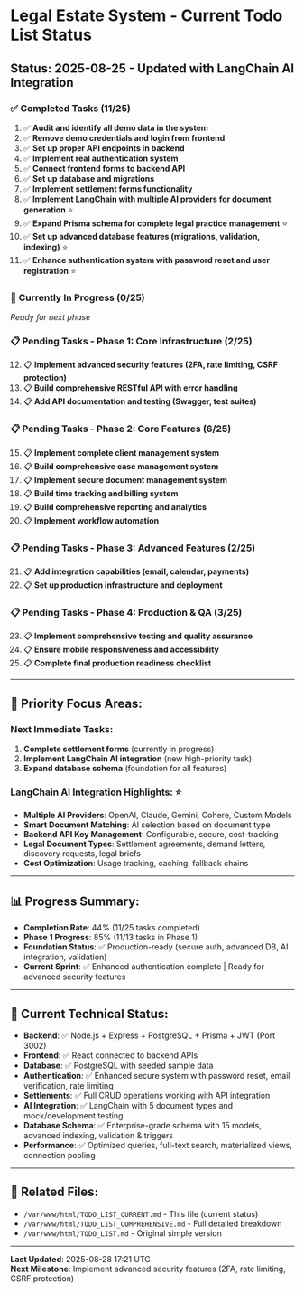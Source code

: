 # Legal Estate System - Current Todo List Status

## Status: 2025-08-25 - Updated with LangChain AI Integration

### ✅ **Completed Tasks** (11/25)
1. ✅ **Audit and identify all demo data in the system**
2. ✅ **Remove demo credentials and login from frontend** 
3. ✅ **Set up proper API endpoints in backend**
4. ✅ **Implement real authentication system**
5. ✅ **Connect frontend forms to backend API**
6. ✅ **Set up database and migrations**
7. ✅ **Implement settlement forms functionality**
8. ✅ **Implement LangChain with multiple AI providers for document generation** ⭐
9. ✅ **Expand Prisma schema for complete legal practice management** ⭐
10. ✅ **Set up advanced database features (migrations, validation, indexing)** ⭐
11. ✅ **Enhance authentication system with password reset and user registration** ⭐


### 🔄 **Currently In Progress** (0/25)
*Ready for next phase*

### 📋 **Pending Tasks - Phase 1: Core Infrastructure** (2/25)
12. 📋 **Implement advanced security features (2FA, rate limiting, CSRF protection)**
13. 📋 **Build comprehensive RESTful API with error handling**
14. 📋 **Add API documentation and testing (Swagger, test suites)**

### 📋 **Pending Tasks - Phase 2: Core Features** (6/25)
15. 📋 **Implement complete client management system**
16. 📋 **Build comprehensive case management system** 
17. 📋 **Implement secure document management system**
18. 📋 **Build time tracking and billing system**
19. 📋 **Build comprehensive reporting and analytics**
20. 📋 **Implement workflow automation**

### 📋 **Pending Tasks - Phase 3: Advanced Features** (2/25)
21. 📋 **Add integration capabilities (email, calendar, payments)**
22. 📋 **Set up production infrastructure and deployment**

### 📋 **Pending Tasks - Phase 4: Production & QA** (3/25)
23. 📋 **Implement comprehensive testing and quality assurance**
24. 📋 **Ensure mobile responsiveness and accessibility**
25. 📋 **Complete final production readiness checklist**

---

## 🎯 **Priority Focus Areas:**

### **Next Immediate Tasks:**
1. **Complete settlement forms** (currently in progress)
2. **Implement LangChain AI integration** (new high-priority task)
3. **Expand database schema** (foundation for all features)

### **LangChain AI Integration Highlights:** ⭐
- **Multiple AI Providers**: OpenAI, Claude, Gemini, Cohere, Custom Models
- **Smart Document Matching**: AI selection based on document type
- **Backend API Key Management**: Configurable, secure, cost-tracking
- **Legal Document Types**: Settlement agreements, demand letters, discovery requests, legal briefs
- **Cost Optimization**: Usage tracking, caching, fallback chains

---

## 📊 **Progress Summary:**
- **Completion Rate**: 44% (11/25 tasks completed)
- **Phase 1 Progress**: 85% (11/13 tasks in Phase 1)  
- **Foundation Status**: ✅ Production-ready (secure auth, advanced DB, AI integration, validation)
- **Current Sprint**: ✅ Enhanced authentication complete | Ready for advanced security features

---

## 🔧 **Current Technical Status:**
- **Backend**: ✅ Node.js + Express + PostgreSQL + Prisma + JWT (Port 3002)
- **Frontend**: ✅ React connected to backend APIs
- **Database**: ✅ PostgreSQL with seeded sample data
- **Authentication**: ✅ Enhanced secure system with password reset, email verification, rate limiting
- **Settlements**: ✅ Full CRUD operations working with API integration
- **AI Integration**: ✅ LangChain with 5 document types and mock/development testing
- **Database Schema**: ✅ Enterprise-grade schema with 15 models, advanced indexing, validation & triggers
- **Performance**: ✅ Optimized queries, full-text search, materialized views, connection pooling

---

## 📁 **Related Files:**
- `/var/www/html/TODO_LIST_CURRENT.md` - This file (current status)
- `/var/www/html/TODO_LIST_COMPREHENSIVE.md` - Full detailed breakdown
- `/var/www/html/TODO_LIST.md` - Original simple version

---

**Last Updated**: 2025-08-28 17:21 UTC  
**Next Milestone**: Implement advanced security features (2FA, rate limiting, CSRF protection)